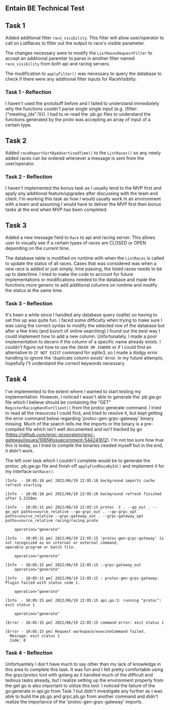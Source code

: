 ## Entain BE Technical Test

## Task 1
Added additional filter `race_visibility`. This filter will allow user/operator to call on ListRaces to filter out the output to race's visible parameter.

The changes necessary were to modify the `ListRacesRequestFilter` to accept an additional paremter to parse in another filter named `race_visibility` from both api and racing servers.

The modification to `applyFilter()` was necessary to query the database to check if there were any additional filter inputs for RaceVisibilty.

### Task 1 - Reflection
I haven't used the protobuff before and I failed to understand immediately why the functions couldn't parse single single input (e.g. {filter:{"meeting_ids":1}}). I had to re-read the .pb.go files to understand the functions generated by the proto was accepting an array of input of a certain type. 

## Task 2
Added `raceReportSortByAdvertisedTime()` to the `ListRaces()` so any newly added races can be ordered whenever a message is sent from the user/operator. 

### Task 2 - Reflection
I haven't implemented the bonus task as I usually tend to the MVP first and apply any additional feature/upgrades after discussing with the team and client. I'm working this task as how I would usually work in an environment with a team and assuming I would have to deliver the MVP first then bonus tasks at the end when MVP has been completed.

## Task 3
Added a new message field to `Race` to api and racing server. This allows user to visually see if a certain types of races are CLOSED or OPEN depending on the current time.

The database table is modified on runtime with when the `ListRaces` is called to update the status of all races. Cases that was considered was when a new race is added or just simply, time passing, the listed races needs to be up to date/time. I tried to make the code to account for future implementations or modifications needed to the database and made the functions more generic to add additional columns on runtime and modify the status at the same time.

### Task 3 - Reflection
It's been a while since I handled any database query (sqlite) so having to set this up was quite fun. I faced some difficulty when trying to make sure I was using the correct syntax to modify the selected row of the database but after a few tries (and bunch of online searching) I found out the best way I could implement how to add a new column. Unfortunately, I made a poor implementation to decern if the column of a specific name already exists. I couldn't figure out how to use the `INSER OR IGNORE` or if I could find an alternative to `IF NOT EXIST` command for sqlite3, so I made a dodgy error handling to ignore the 'duplicate column exists' error. In my future attempts, hopefully I'll understand the correct keywords necessary. 

## Task 4
I've implemented to the extent where I wanted to start testing my implementation. However, I noticed I wasn't able to generate the .pb.gw.go file which I believe should be containing the "GET" `RegisterRacingHandlerClient()` from the protoc generate command. I tried to read all the resources I could find, and tried to resolve it, but kept getting the error command below regarding 'protoc-gen-grpc-gateway' binary missing. Much of the search tells me the imports or the binary is a pre-compiled file which isn't well documented and isn't tracked by go (https://github.com/grpc-ecosystem/grpc-gateway/issues/1065#issuecomment-544241612). I'm not too sure how true this is today, so I tried to compile the binaries needed myself but in the end, it didn't work.

The left over task which I couldn't complete would be to generate the protoc .pb.gw.go file and finish off `applyFindRaceById()` and implement it for my interface `GetRace()`.

```
[Info  - 10:05:10 pm] 2022/06/19 22:05:10 background imports cache refresh starting

[Info  - 10:05:10 pm] 2022/06/19 22:05:10 background refresh finished after 3.2328ms

[Info  - 10:05:15 pm] 2022/06/19 22:05:15 protoc -I . --go_out . --go_opt paths=source_relative --go-grpc_out . --go-grpc_opt paths=source_relative --grpc-gateway_out . --grpc-gateway_opt paths=source_relative racing/racing.proto

	operation="generate"

[Info  - 10:05:15 pm] 2022/06/19 22:05:15 'protoc-gen-grpc-gateway' is not recognized as an internal or external command,
operable program or batch file.

	operation="generate"

[Info  - 10:05:15 pm] 2022/06/19 22:05:15 --grpc-gateway_out
	operation="generate"

[Info  - 10:05:15 pm] 2022/06/19 22:05:15 : protoc-gen-grpc-gateway: Plugin failed with status code 1.

	operation="generate"

[Info  - 10:05:15 pm] 2022/06/19 22:05:15 api.go:3: running "protoc": exit status 1

	operation="generate"

[Error - 10:05:15 pm] 2022/06/19 22:05:15 command error: exit status 1

[Error - 10:05:15 pm] Request workspace/executeCommand failed.
  Message: exit status 1
  Code: 0 

```

### Task 4 - Reflection
Unfortuantely I don't have much to say other than my lack of knowledge in this area to complete this task. It was fun and I felt pretty comfortable using the grpc/protoc tool with golang as it handled much of the difficult and tedious tasks already, but I realize setting up the environment properly from the get go is also important to utilize this tool. I noticed the failure of the go:generate in api.go from Task 1 but didn't investigate any further as I was able to build the pb.go and grpc.pb.go from another command and didn't realize the importance of the 'protoc-gen-grpc-gateway' imports.